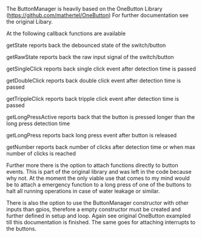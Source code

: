 The ButtonManager is heavily based on the OneButton Library (https://github.com/mathertel/OneButton)
For further documentation see the original Libary. 


At the following callback functions are available

getState
reports back the debounced state of the switch/button

getRawState
reports back the raw input signal of the switch/button

getSingleClick
reports back single click event after detection time is passed

getDoubleClick
reports back double click event after detection time is passed

getTrippleClick
reports back tripple click event after detection time is passed

getLongPressActive
reports back that the button is pressed longer than the long press detection time

getLongPress
reports back long press event after button is released

getNumber
reports back number of clicks after detection time or when max number of clicks is reached


Further more there is the option to attach functions directly to button events. This is part of the original library and was left in the code because why not. At the moment the only viable use that comes to my mind would be to attach a emergency function to a long press of one of the buttons to halt all running operations in case of water leakage or similar.

There is also the option to use the ButtonManager constructor with other inputs than gpios, therefore a empty constructor must be created and further defined in setup and loop. Again see original OneButton exampled till this documentation is finished.
The same goes for attaching interrupts to the buttons.